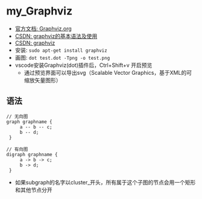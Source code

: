 # my_Graphviz

- [官方文档: Graphviz.org](http://www.graphviz.org/)
- [CSDN: graphviz的基本语法及使用](https://blog.csdn.net/mouday/article/details/80902992)
- [CSDN: graphviz](https://blog.csdn.net/claroja/article/details/82586670)
- 安装: ```sudo apt-get install graphviz```
- 画图: ```dot test.dot -Tpng -o test.png``` 
- vscode安装Graphviz(dot)插件后，Ctrl+Shift+v 开启预览
   - 通过预览界面可以导出svg（Scalable Vector Graphics，基于XML的可缩放矢量图形）

## 语法
```
// 无向图
graph graphname {
     a -- b -- c;
     b -- d;
 }

// 有向图
digraph graphname {
     a -> b -> c;
     b -> d;
 }
```
- 如果subgraph的名字以cluster_开头，所有属于这个子图的节点会用一个矩形和其他节点分开